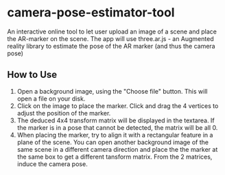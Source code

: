 # camera-pose-estimator-tool
An interactive online tool to let user upload an image of a scene and place the AR-marker on the scene. The app will use three.ar.js - an Augmented reality library to estimate the pose of the AR marker (and thus the camera pose)

## How to Use

1. Open a background image, using the "Choose file" button. This will open a file on your disk.
2. Click on the image to place the marker. Click and drag the 4 vertices to adjust the position of the marker.
3. The deduced 4x4 transform matrix will be displayed in the textarea. If the marker is in a pose that cannot be detected, the matrix will be all 0.
4. When placing the marker, try to align it with a rectangular feature in a plane of the scene. You can open another background image of the same scene in a different camera direction and place the the marker at the same box to get a different tansform matrix. From the 2 matrices, induce the camera pose.
